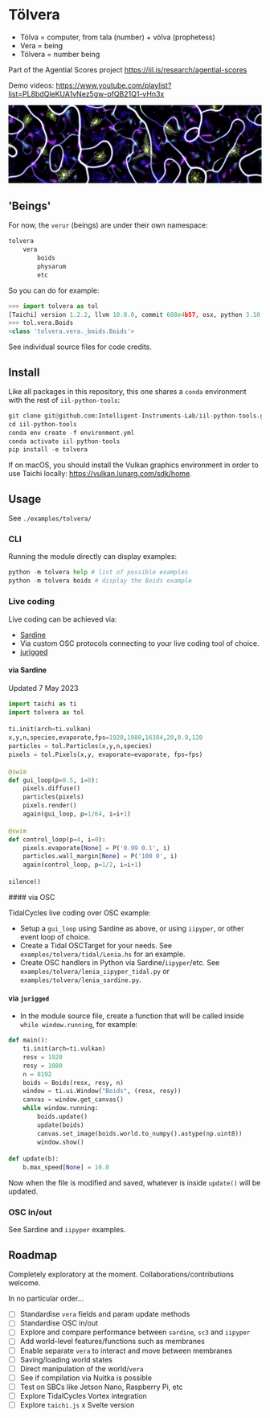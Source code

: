 # Tölvera

- Tölva = computer, from tala (number) + völva (prophetess)
- Vera = being
- Tölvera = number being

Part of the Agential Scores project https://iil.is/research/agential-scores

Demo videos: https://www.youtube.com/playlist?list=PL8bdQleKUA1vNez5gw-pfQB21Q1-vHn3x

![](../assets/tolvera.jpg)

## 'Beings'

For now, the `verur` (beings) are under their own namespace:

```sh
tolvera
    vera
        boids
        physarum
        etc
```

So you can do for example:

```py
>>> import tolvera as tol
[Taichi] version 1.2.2, llvm 10.0.0, commit 608e4b57, osx, python 3.10.5
>>> tol.vera.Boids
<class 'tolvera.vera._boids.Boids'>
```

See individual source files for code credits.

## Install

Like all packages in this repository, this one shares a `conda` environment with the rest of `iil-python-tools`:

```py
git clone git@github.com:Intelligent-Instruments-Lab/iil-python-tools.git
cd iil-python-tools
conda env create -f environment.yml
conda activate iil-python-tools
pip install -e tolvera
```

If on macOS, you should install the Vulkan graphics environment in order to use Taichi locally: https://vulkan.lunarg.com/sdk/home.

## Usage

See `./examples/tolvera/`

### CLI

Running the module directly can display examples:

```py
python -m tolvera help # list of possible examples
python -m tolvera boids # display the Boids example
```

### Live coding 

Live coding can be achieved via:
- [Sardine](https://github.com/Bubobubobubobubo/sardine)
- Via custom OSC protocols connecting to your live coding tool of choice.
- [jurigged](https://github.com/breuleux/jurigged)

#### via Sardine

Updated 7 May 2023

```py
import taichi as ti
import tolvera as tol

ti.init(arch=ti.vulkan)
x,y,n,species,evaporate,fps=1920,1080,16384,20,0.9,120
particles = tol.Particles(x,y,n,species)
pixels = tol.Pixels(x,y, evaporate=evaporate, fps=fps)

@swim
def gui_loop(p=0.5, i=0):
    pixels.diffuse()
    particles(pixels)
    pixels.render()
    again(gui_loop, p=1/64, i=i+1)

@swim
def control_loop(p=4, i=0):
    pixels.evaporate[None] = P('0.99 0.1', i)
    particles.wall_margin[None] = P('100 0', i)
    again(control_loop, p=1/2, i=i+1)

silence()
```

#### via OSC 

TidalCycles live coding over OSC example:

- Setup a `gui_loop` using Sardine as above, or using `iipyper`, or other event loop of choice.
- Create a Tidal OSCTarget for your needs. See `examples/tolvera/tidal/Lenia.hs` for an example.
- Create OSC handlers in Python via Sardine/`iipyper`/etc. See `examples/tolvera/lenia_iipyper_tidal.py` or `examples/tolvera/lenia_sardine.py`.

#### via `jurigged`

- In the module source file, create a function that will be called inside `while window.running`, for example:

```py
def main():
    ti.init(arch=ti.vulkan)
    resx = 1920
    resy = 1080
    n = 8192
    boids = Boids(resx, resy, n)
    window = ti.ui.Window("Boids", (resx, resy))
    canvas = window.get_canvas()
    while window.running:
        boids.update()
        update(boids)
        canvas.set_image(boids.world.to_numpy().astype(np.uint8))
        window.show()

def update(b):
    b.max_speed[None] = 10.0
```

Now when the file is modified and saved, whatever is inside `update()` will be updated.

### OSC in/out

See Sardine and `iipyper` examples.

## Roadmap

Completely exploratory at the moment. Collaborations/contributions welcome.

In no particular order...

- [ ] Standardise `vera` fields and param update methods
- [ ] Standardise OSC in/out
- [ ] Explore and compare performance between `sardine`, `sc3` and `iipyper`
- [ ] Add world-level features/functions such as membranes
- [ ] Enable separate `vera` to interact and move between membranes
- [ ] Saving/loading world states
- [ ] Direct manipulation of the world/`vera`
- [ ] See if compilation via Nuitka is possible
- [ ] Test on SBCs like Jetson Nano, Raspberry Pi, etc
- [ ] Explore TidalCycles Vortex integration
- [ ] Explore `taichi.js` x Svelte version
